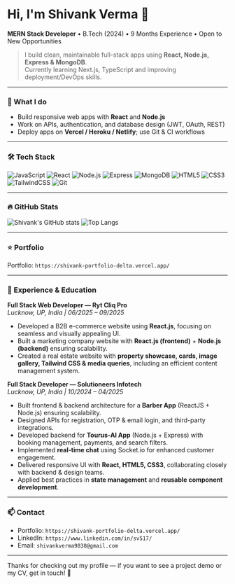 # Hi, I'm Shivank Verma 👋
**MERN Stack Developer** • B.Tech (2024) • 9 Months Experience • Open to New Opportunities

> I build clean, maintainable full-stack apps using **React, Node.js, Express & MongoDB**.  
> Currently learning Next.js, TypeScript and improving deployment/DevOps skills.

---

### 🔭 What I do
- Build responsive web apps with **React** and **Node.js**  
- Work on APIs, authentication, and database design (JWT, OAuth, REST)  
- Deploy apps on **Vercel / Heroku / Netlify**; use Git & CI workflows

---

### 🛠 Tech Stack
![JavaScript](https://img.shields.io/badge/-JavaScript-323330?logo=javascript&logoColor=F7DF1E)
![React](https://img.shields.io/badge/-React-20232A?logo=react)
![Node.js](https://img.shields.io/badge/-Node.js-43853D?logo=node.js)
![Express](https://img.shields.io/badge/-Express-000000?logo=express)
![MongoDB](https://img.shields.io/badge/-MongoDB-47A248?logo=mongodb)
![HTML5](https://img.shields.io/badge/-HTML5-E34F26?logo=html5)
![CSS3](https://img.shields.io/badge/-CSS3-1572B6?logo=css3)
![TailwindCSS](https://img.shields.io/badge/-Tailwind%20CSS-06B6D4?logo=tailwind-css)
![Git](https://img.shields.io/badge/-Git-F05032?logo=git)

---

### 🔥 GitHub Stats
![Shivank's GitHub stats](https://github-readme-stats-ruby-one.vercel.app/api?username=Dev-Shivank&show_icons=true&count_private=true&theme=PAT_1)
![Top Langs](https://github-readme-stats-ruby-one.vercel.app/api/top-langs/?username=Dev-Shivank&layout=compact&theme=PAT_1)

---

### ⭐ Portfolio

  Portfolio: `https://shivank-portfolio-delta.vercel.app/`

---

### 📄 Experience & Education  

**Full Stack Web Developer — Ryt Cliq Pro**  
*Lucknow, UP, India | 06/2025 – 09/2025*  
- Developed a B2B e-commerce website using **React.js**, focusing on seamless and visually appealing UI.  
- Built a marketing company website with **React.js (frontend)** + **Node.js (backend)** ensuring scalability.  
- Created a real estate website with **property showcase, cards, image gallery, Tailwind CSS & media queries**, including an efficient content management system.  

**Full Stack Developer — Solutioneers Infotech**  
*Lucknow, UP, India | 10/2024 – 04/2025*  
- Built frontend & backend architecture for a **Barber App** (ReactJS + Node.js) ensuring scalability.  
- Designed APIs for registration, OTP & email login, and third-party integrations.  
- Developed backend for **Tourus-AI App** (Node.js + Express) with booking management, payments, and search filters.  
- Implemented **real-time chat** using Socket.io for enhanced customer engagement.  
- Delivered responsive UI with **React, HTML5, CSS3**, collaborating closely with backend & design teams.  
- Applied best practices in **state management** and **reusable component development**.  
---

### 📫 Contact
- Portfolio: `https://shivank-portfolio-delta.vercel.app/`  
- LinkedIn: `https://www.linkedin.com/in/sv517/`  
- Email: `shivankverma9838@gmail.com`

---


Thanks for checking out my profile — if you want to see a project demo or my CV, get in touch! 🚀
